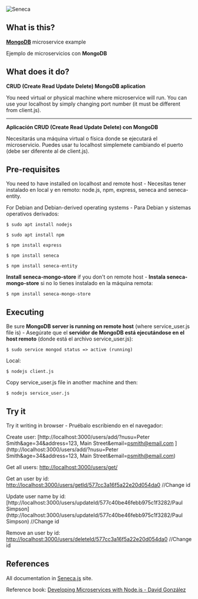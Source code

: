 ![Seneca](http://senecajs.org/files/assets/seneca-logo.png)

## What is this? 
__[MongoDB](https://docs.mongodb.com/v3.0/introduction/)__ microservice example

Ejemplo de microservicios con __MongoDB__ 
  

## What does it do?
__CRUD (Create Read Update Delete) MongoDB aplication__

You need virtual or physical machine where microservice will run. You can use your localhost by simply changing port number (it must be different from client.js).

***

__Aplicación CRUD (Create Read Update Delete) con MongoDB__

Necesitarás una máquina virtual o física donde se ejecutará el microservicio. Puedes usar tu localhost simplemete cambiando el puerto (debe ser diferente al de client.js).

## Pre-requisites
You need to have installed on localhost and remote host - Necesitas tener instalado en local y en remoto: node.js, npm, express, seneca and seneca-entity.

For Debian and Debian-derived operating systems - Para Debian y sistemas operativos derivados:
```
$ sudo apt install nodejs

$ sudo apt install npm

$ npm install express

$ npm install seneca

$ npm install seneca-entity
```
__Install seneca-mongo-store__ if you don't on remote host - __Instala seneca-mongo-store__ si no lo tienes instalado en la máquina remota:
```
$ npm install seneca-mongo-store
```


## Executing
Be sure __MongoDB server is running on remote host__ (where service_user.js file is) - Asegúrate que el __servidor de MongoDB está ejecutándose en el host remoto__ (donde está el archivo service_user.js):
```
$ sudo service mongod status => active (running)
```
Local:
```
$ nodejs client.js
```
Copy service_user.js file in another machine and then:
```
$ nodejs service_user.js
```

## Try it
 Try it writing in browser - Pruébalo escribiendo en el navegador:
  
   Create user: [http://localhost:3000/users/add/?nusu=Peter Smith&age=34&address=123, Main Street&email=psmith@email.com ](http://localhost:3000/users/add/?nusu=Peter Smith&age=34&address=123, Main Street&email=psmith@email.com) 
   
   Get all users: [http://localhost:3000/users/get/](http://localhost:3000/users/get/)
   
   Get an user by id: [http://localhost:3000/users/getId/577cc3a16f5a22e20d054da0](http://localhost:3000/users/getId/577cc3a16f5a22e20d054da0)     //Change id
   
   Update user name by id: [http://localhost:3000/users/updateId/577c40be46febb975c1f3282/Paul Simpson](http://localhost:3000/users/updateId/577c40be46febb975c1f3282/Paul Simpson)    //Change id
   
   Remove an user by id: [http://localhost:3000/users/deleteId/577cc3a16f5a22e20d054da0](http://localhost:3000/users/deleteId/577cc3a16f5a22e20d054da0)     //Change id


## References
All documentation in [Seneca.js](http://senecajs.org) site.

Reference book: [Developing Microservices with Node.js - David González](https://www.packtpub.com/web-development/developing-microservices-nodejs)
